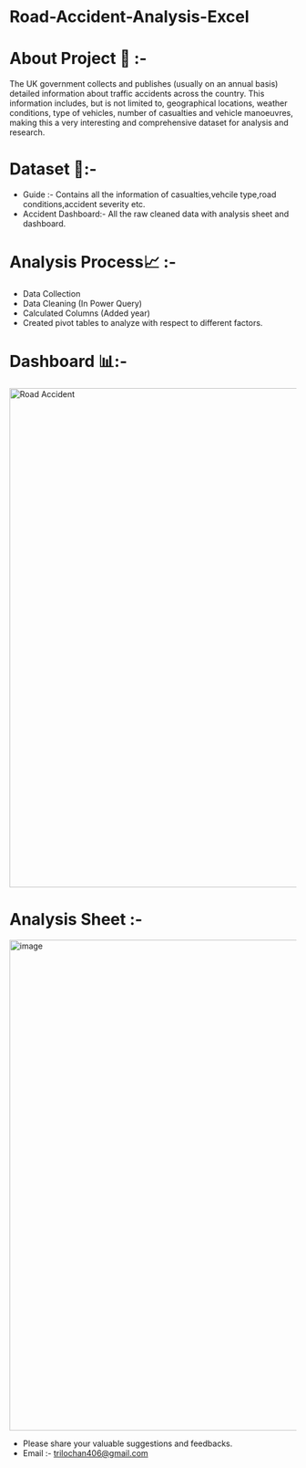 # Road-Accident-Analysis-Excel 

# About Project  🎯 :- 
The UK government collects and publishes (usually on an annual basis) detailed information about traffic accidents across the country. 
This information includes, but is not limited to, geographical locations, weather conditions, type of vehicles, number of casualties and vehicle manoeuvres, making this a very interesting and comprehensive dataset for analysis and research.

# Dataset 🔗:- 
  - Guide :-
    Contains all the information of casualties,vehcile type,road conditions,accident severity etc.
  - Accident Dashboard:-
    All the raw cleaned data with analysis sheet and dashboard.

# Analysis Process📈 :-
- Data Collection
- Data Cleaning (In Power Query)
- Calculated Columns (Added year)
- Created pivot tables to analyze with respect to different factors.

# Dashboard 📊:- 
<img width="875" alt="Road Accident" src="https://github.com/Trilochan-Tripathy/Road-Accident-Analysis-Excel/assets/141568396/8960b0db-7888-4456-9214-3a0b931a266b">

# Analysis Sheet :- 
<img width="860" alt="image" src="https://github.com/Trilochan-Tripathy/Road-Accident-Analysis-Excel/assets/141568396/9c86d261-b37b-41e4-a93f-b2f4470c3fb9"> 


- Please share your valuable suggestions and feedbacks.
- Email :- trilochan406@gmail.com


